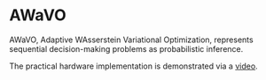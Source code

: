 # AWaVO
AWaVO, Adaptive WAsserstein Variational Optimization, represents sequential decision-making problems as probabilistic inference.

The practical hardware implementation is demonstrated via a [video](https://www.youtube.com/watch?v=Auatih9Kxbw).
